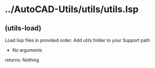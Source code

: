# ../AutoCAD-Utils/utils/utils.lsp
## (utils-load)
Load lisp files in provided order. Add utils folder to your Support path
* No arguments
returns: Nothing
